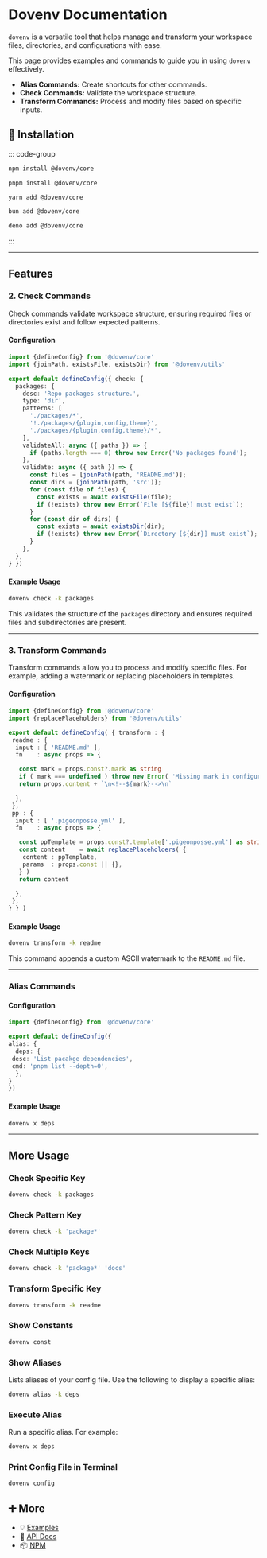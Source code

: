 # Dovenv Documentation

`dovenv` is a versatile tool that helps manage and transform your workspace files, directories, and configurations with ease.

This page provides examples and commands to guide you in using `dovenv` effectively.

- **Alias Commands:** Create shortcuts for other commands.
- **Check Commands:** Validate the workspace structure.
- **Transform Commands:** Process and modify files based on specific inputs.

## 🔑 Installation

::: code-group

```bash [npm]
npm install @dovenv/core
```

```bash [pnpm]
pnpm install @dovenv/core
```

```bash [yarn]
yarn add @dovenv/core
```

```bash [bun]
bun add @dovenv/core
```

```bash [deno]
deno add @dovenv/core
```

:::

---

## Features

### 2. Check Commands

Check commands validate workspace structure, ensuring required files or directories exist and follow expected patterns.

#### Configuration

```ts
import {defineConfig} from '@dovenv/core'
import {joinPath, existsFile, existsDir} from '@dovenv/utils'

export default defineConfig({ check: {
  packages: {
    desc: 'Repo packages structure.',
    type: 'dir',
    patterns: [
      './packages/*',
      '!./packages/{plugin,config,theme}',
      './packages/{plugin,config,theme}/*',
    ],
    validateAll: async ({ paths }) => {
      if (paths.length === 0) throw new Error('No packages found');
    },
    validate: async ({ path }) => {
      const files = [joinPath(path, 'README.md')];
      const dirs = [joinPath(path, 'src')];
      for (const file of files) {
        const exists = await existsFile(file);
        if (!exists) throw new Error(`File [${file}] must exist`);
      }
      for (const dir of dirs) {
        const exists = await existsDir(dir);
        if (!exists) throw new Error(`Directory [${dir}] must exist`);
      }
    },
  },
} })
```

#### Example Usage

```bash
dovenv check -k packages
```

This validates the structure of the `packages` directory and ensures required files and subdirectories are present.

---

### 3. Transform Commands

Transform commands allow you to process and modify specific files. For example, adding a watermark or replacing placeholders in templates.

#### Configuration

```ts
import {defineConfig} from '@dovenv/core'
import {replacePlaceholders} from '@dovenv/utils'

export default defineConfig( { transform : {
 readme : {
  input : [ 'README.md' ],
  fn    : async props => {

   const mark = props.const?.mark as string
   if ( mark === undefined ) throw new Error( 'Missing mark in configuration' )
   return props.content + `\n<!--${mark}-->\n`

  },
 },
 pp : {
  input : [ '.pigeonposse.yml' ],
  fn    : async props => {

   const ppTemplate = props.const?.template['.pigeonposse.yml'] as string
   const content    = await replacePlaceholders( {
    content : ppTemplate,
    params  : props.const || {},
   } )
   return content

  },
 },
} } )

```

#### Example Usage

```bash
dovenv transform -k readme
```

This command appends a custom ASCII watermark to the `README.md` file.

---

### Alias Commands

#### Configuration

```ts
import {defineConfig} from '@dovenv/core'

export default defineConfig({
alias: {
  deps: {
 desc: 'List pacakge dependencies',
 cmd: 'pnpm list --depth=0',
  },
}
})
```

#### Example Usage

```bash
dovenv x deps
```

---

## More Usage

### Check Specific Key

```bash
dovenv check -k packages
```

### Check Pattern Key

```bash
dovenv check -k 'package*'
```

### Check Multiple Keys

```bash
dovenv check -k 'package*' 'docs'
```

### Transform Specific Key

```bash
dovenv transform -k readme
```

### Show Constants

```bash
dovenv const
```

### Show Aliases

Lists aliases of your config file. Use the following to display a specific alias:

```bash
dovenv alias -k deps
```

### Execute Alias

Run a specific alias. For example:

```bash
dovenv x deps
```

### Print Config File in Terminal

```bash
dovenv config
```

## ➕ More

- 💡 [Examples](examples.md)
- 📖 [API Docs](api.md)
- 📦 [NPM](https://www.npmjs.com/package/@dovenv/core)
